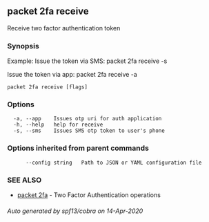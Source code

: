 ## packet 2fa receive

Receive two factor authentication token

### Synopsis

Example:
Issue the token via SMS:
packet 2fa receive -s 

Issue the token via app:
packet 2fa receive -a



```
packet 2fa receive [flags]
```

### Options

```
  -a, --app    Issues otp uri for auth application
  -h, --help   help for receive
  -s, --sms    Issues SMS otp token to user's phone
```

### Options inherited from parent commands

```
      --config string   Path to JSON or YAML configuration file
```

### SEE ALSO

* [packet 2fa](packet_2fa.md)	 - Two Factor Authentication operations

###### Auto generated by spf13/cobra on 14-Apr-2020

